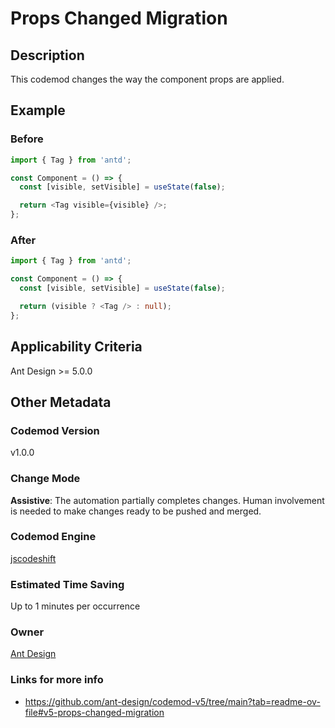 # Props Changed Migration

## Description
This codemod changes the way the component props are applied.

## Example

### Before

```TypeScript
import { Tag } from 'antd';

const Component = () => {
  const [visible, setVisible] = useState(false);

  return <Tag visible={visible} />;
};
```

### After

```TypeScript
import { Tag } from 'antd';

const Component = () => {
  const [visible, setVisible] = useState(false);

  return (visible ? <Tag /> : null);
};
```

## Applicability Criteria

Ant Design >= 5.0.0

## Other Metadata

### Codemod Version

v1.0.0

### Change Mode

**Assistive**: The automation partially completes changes. Human involvement is needed to make changes ready to be pushed and merged.

### **Codemod Engine**

[jscodeshift](https://github.com/facebook/jscodeshift)

### Estimated Time Saving

Up to 1 minutes per occurrence

### Owner

[Ant Design](https://github.com/ant-design)

### Links for more info

-   https://github.com/ant-design/codemod-v5/tree/main?tab=readme-ov-file#v5-props-changed-migration
